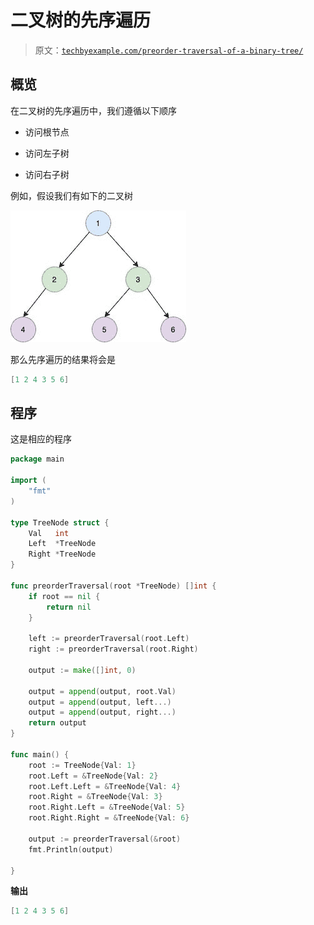 # 二叉树的先序遍历

> 原文：[`techbyexample.com/preorder-traversal-of-a-binary-tree/`](https://techbyexample.com/preorder-traversal-of-a-binary-tree/)

## **概览**

在二叉树的先序遍历中，我们遵循以下顺序

+   访问根节点

+   访问左子树

+   访问右子树

例如，假设我们有如下的二叉树

![](img/0a326e4e3810e8771142ce8b6cef7429.png)

那么先序遍历的结果将会是

```go
[1 2 4 3 5 6]
```

## **程序**

这是相应的程序

```go
package main

import (
	"fmt"
)

type TreeNode struct {
	Val   int
	Left  *TreeNode
	Right *TreeNode
}

func preorderTraversal(root *TreeNode) []int {
	if root == nil {
		return nil
	}

	left := preorderTraversal(root.Left)
	right := preorderTraversal(root.Right)

	output := make([]int, 0)

	output = append(output, root.Val)
	output = append(output, left...)
	output = append(output, right...)
	return output
}

func main() {
	root := TreeNode{Val: 1}
	root.Left = &TreeNode{Val: 2}
	root.Left.Left = &TreeNode{Val: 4}
	root.Right = &TreeNode{Val: 3}
	root.Right.Left = &TreeNode{Val: 5}
	root.Right.Right = &TreeNode{Val: 6}

	output := preorderTraversal(&root)
	fmt.Println(output)

}
```

**输出**

```go
[1 2 4 3 5 6]
```

